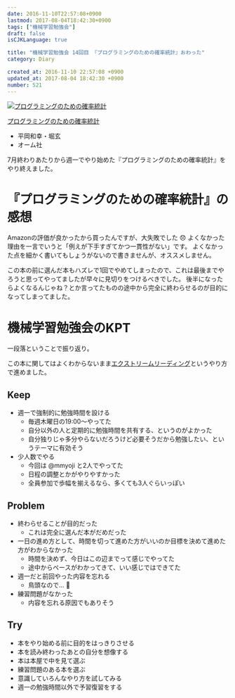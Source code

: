```yaml
---
date: 2016-11-10T22:57:08+0900
lastmod: 2017-08-04T18:42:30+0900
tags: ["機械学習勉強会"]
draft: false
isCJKLanguage: true

title: "機械学習勉強会 14回目 『プログラミングのための確率統計』おわった"
category: Diary

created_at: 2016-11-10 22:57:08 +0900
updated_at: 2017-08-04 18:42:30 +0900
number: 521
---
```


<div class="asin">
<div class="asin-image"><a href="https://www.amazon.co.jp/exec/obidos/ASIN/B01IGW5CJ2/nownabe0c-22/"><img src="http://images-jp.amazon.com/images/P/B01IGW5CJ2.09._SL160_.jpg" alt="プログラミングのための確率統計" title="プログラミングのための確率統計"></a></div>
<div class="asin-detail">
<p><a href="https://www.amazon.co.jp/exec/obidos/ASIN/B01IGW5CJ2/nownabe0c-22/">プログラミングのための確率統計</a></p>
<ul>
<li>平岡和幸・堀玄</li>
<li>オーム社</li>
</ul>
</div>
</div>

7月終わりあたりから週一でやり始めた『プログラミングのための確率統計』をやり終えました。

# 『プログラミングのための確率統計』の感想
Amazonの評価が良かったから買ったんですが、大失敗でした :disappointed: 
よくなかった理由を一言でいうと「例えが下手すぎてかつ一貫性がない」です。
よくなかった点を細かく書いてもしょうがないので書きませんが、オススメしません。

この本の前に選んだ本もハズレで1回でやめてしまったので、これは最後までやろうと思ってやってましたが早々に見切りをつけるべきでした。
後半になったらよくなるんじゃね？とか言ってたものの途中から完全に終わらせるのが目的になってしまってました。

# 機械学習勉強会のKPT
一段落ということで振り返り。

この本に関してはよくわからないまま[エクストリームリーディング](http://d.hatena.ne.jp/umedamochio/20050114/p4)というやり方で進めました。

## Keep
* 週一で強制的に勉強時間を設ける
    * 毎週木曜日の19:00〜やってた
    * 自分以外の人と定期的に勉強時間を共有する、というのがよかった
    * 自分独りじゃ多分やらないだろうけど必要そうだから勉強したい、というテーマに有効そう
* 少人数でやる
    * 今回は @mmyoji と2人でやってた
    * 日程の調整とかがやりやすかった
    * 全員参加で歩幅を揃えるなら、多くても3人ぐらいっぽい

## Problem
* 終わらせることが目的だった
    * これは完全に選んだ本がだめだった
* 一日の進め方として、時間を切って進めた方がいいのか目標を決めて進めた方がわからなかった
    * 時間を決めず、今日はこの辺までって感じでやってた
    * 途中からペースがわかってきて、いい感じではできてた
* 週一だと前回やった内容を忘れる
    * 鳥頭なので… :hatched_chick: 
* 練習問題がなかった
    * 内容を忘れる原因でもありそう

## Try
* 本をやり始める前に目的をはっきりさせる
* 本を読み終わったあとの自分を想像する
* 本は本屋で中を見て選ぶ
* 練習問題のある本を選ぶ
* 意識していろんなやり方を試してみる
* 週一の勉強時間以外で予習復習をする
